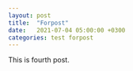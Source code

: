 ```yaml
---
layout: post
title:  "Forpost"
date:   2021-07-04 05:00:00 +0300
categories: test forpost
---
```


This is fourth post.
